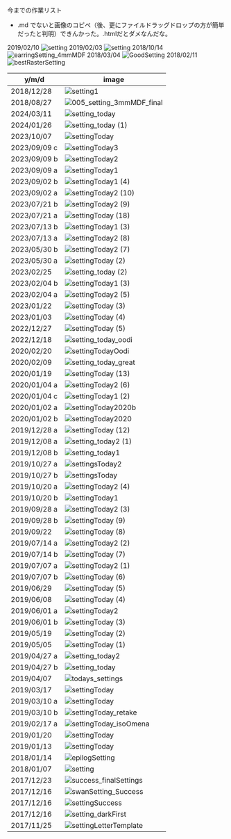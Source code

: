 <link rel="stylesheet" type="text/css" href="/assets/css/styles.css">

今までの作業リスト

* .md でないと画像のコピペ（後、更にファイルドラッグドロップの方が簡単だったと判明）できんかった。.htmlだとダメなんだな。

2019/02/10 ![setting](https://github.com/jamad/jamad.github.io/assets/949913/b8a47abc-bfb5-497a-88de-bf706b4bae8f)
2019/02/03 ![setting](https://github.com/jamad/jamad.github.io/assets/949913/46836523-d718-4d93-be84-1f29f88e5663)
2018/10/14 ![earringSetting_4mmMDF](https://github.com/jamad/jamad.github.io/assets/949913/71408a67-3f03-448b-bf82-24d7ba8689b6)
2018/03/04 ![GoodSetting](https://github.com/jamad/jamad.github.io/assets/949913/7728bf89-f31b-4ae6-bc0e-5724ada1c790)
2018/02/11 ![bestRasterSetting](https://github.com/jamad/jamad.github.io/assets/949913/39b2cfea-eca4-488c-977d-18cc0f4fb7ec)


| y/m/d | image |
| - | - |
| 2018/12/28 |![setting1](https://github.com/jamad/jamad.github.io/assets/949913/547d6fbe-570b-44ad-8400-d1686ec29ef8)|
| 2018/08/27 |![005_setting_3mmMDF_final](https://github.com/jamad/jamad.github.io/assets/949913/23364bf6-e3c3-4bd0-a235-86b081a27607)|
| 2024/03/11 |![setting_today](https://github.com/jamad/jamad.github.io/assets/949913/4b444f50-618d-4a22-8665-ed10f41c529e)|
| 2024/01/26 |![setting_today (1)](https://github.com/jamad/jamad.github.io/assets/949913/bbd27643-1985-4cd9-a27c-f0aec828bc16)|
| 2023/10/07 |![settingToday](https://github.com/jamad/jamad.github.io/assets/949913/aba86bb5-e7af-4065-88de-c4e43a45f60a)|
| 2023/09/09 c |![settingToday3](https://github.com/jamad/jamad.github.io/assets/949913/c54c495c-f232-4afd-9c3d-62a368e12260)|
| 2023/09/09 b |![settingToday2](https://github.com/jamad/jamad.github.io/assets/949913/c3381efc-b8d1-498d-a068-5eec28b4a47e)|
| 2023/09/09 a |![settingToday1](https://github.com/jamad/jamad.github.io/assets/949913/1d498ab7-b653-407c-891a-97cc57c28b26)|
| 2023/09/02 b |![settingToday1 (4)](https://github.com/jamad/jamad.github.io/assets/949913/fad8be89-b539-45d1-a410-4d9ca548b1ac)|
| 2023/09/02 a |![settingToday2 (10)](https://github.com/jamad/jamad.github.io/assets/949913/46ec534e-dab1-4cf1-b5cb-e5fe8978e151)|
| 2023/07/21 b |![settingToday2 (9)](https://github.com/jamad/jamad.github.io/assets/949913/a413c500-4061-46e4-88ed-9d324141a7c7)|
| 2023/07/21 a |![settingToday (18)](https://github.com/jamad/jamad.github.io/assets/949913/69b049c7-8753-4007-9edc-8569f7b86c2f)|
| 2023/07/13 b |![settingToday1 (3)](https://github.com/jamad/jamad.github.io/assets/949913/2a3c3dc8-7a26-4e16-9f19-829c2a358c92)|
| 2023/07/13 a |![settingToday2 (8)](https://github.com/jamad/jamad.github.io/assets/949913/3398f4d1-baa5-487b-90b6-3e32607df6eb)|
| 2023/05/30 b |![settingToday2 (7)](https://github.com/jamad/jamad.github.io/assets/949913/fd0e195c-512f-4f1f-bdbb-be9e32b5b0a1)|
| 2023/05/30 a |![settingToday (2)](https://github.com/jamad/jamad.github.io/assets/949913/9944c4d8-edb9-4398-970a-1e98efd0a280)|
| 2023/02/25 |![setting_today (2)](https://github.com/jamad/jamad.github.io/assets/949913/5067502d-d286-411c-9b23-7c6085e2efcf)|
| 2023/02/04 b |![settingToday1 (3)](https://github.com/jamad/jamad.github.io/assets/949913/e685abe7-6ee5-4656-a8ad-8dfdbef09833)|
| 2023/02/04 a |![settingToday2 (5)](https://github.com/jamad/jamad.github.io/assets/949913/7939100d-4db6-44e4-9571-9112510fc2a7)|
| 2023/01/22 |![settingToday (3)](https://github.com/jamad/jamad.github.io/assets/949913/da21b7ac-1ee1-4887-8ed0-eed5308e72f7)|
| 2023/01/03 |![settingToday (4)](https://github.com/jamad/jamad.github.io/assets/949913/4c24ed28-a0af-476e-8cd5-cc3e0a10003b)|
| 2022/12/27 |![settingToday (5)](https://github.com/jamad/jamad.github.io/assets/949913/e9f5b754-ee4e-4365-afd1-8df8946aa06a)|
| 2022/12/18 |![setting_today_oodi](https://github.com/jamad/jamad.github.io/assets/949913/25830b4f-14e1-46f4-92a0-536615ab15f3)|
| 2020/02/20 |![settingTodayOodi](https://github.com/jamad/jamad.github.io/assets/949913/9f953c14-203b-4c00-85af-24b2b699f0c9)|
| 2020/02/09 |![setting_today_great](https://github.com/jamad/jamad.github.io/assets/949913/b880d174-5bbd-4d6b-aa7d-72b2c37e9b16)|
| 2020/01/19 |![settingToday (13)](https://github.com/jamad/jamad.github.io/assets/949913/4186ce12-c545-48c4-b9c0-3d0d1cc00a39)|
| 2020/01/04 a |![settingToday2 (6)](https://github.com/jamad/jamad.github.io/assets/949913/96c0a382-3104-4db1-994d-5e5f11ee15ba)|
| 2020/01/04 c |![settingToday1 (2)](https://github.com/jamad/jamad.github.io/assets/949913/88cbdd4a-9cb8-4b70-8715-310fb59a3a95)|
| 2020/01/02 a |![settingToday2020b](https://github.com/jamad/jamad.github.io/assets/949913/63dac272-4be9-4c1c-b31e-30b2edc65f3a)|
| 2020/01/02 b |![settingToday2020](https://github.com/jamad/jamad.github.io/assets/949913/0f1c959b-dcd0-484a-be71-60a217809d96)|
| 2019/12/28 a |![settingToday (12)](https://github.com/jamad/jamad.github.io/assets/949913/bffbb4eb-0b82-4458-a227-f3d95d273ebe)|
| 2019/12/08 a |![setting_today2 (1)](https://github.com/jamad/jamad.github.io/assets/949913/7d9d7585-2e7b-49cf-b8a4-3df1adfd3ddc)|
| 2019/12/08 b |![setting_today1](https://github.com/jamad/jamad.github.io/assets/949913/e7f6019e-5577-4c19-be14-0c9d5442a4d8)|
| 2019/10/27 a |![settingsToday2](https://github.com/jamad/jamad.github.io/assets/949913/3e17f5e9-537e-4861-ad75-093d30308427)|
| 2019/10/27 b |![settingsToday](https://github.com/jamad/jamad.github.io/assets/949913/89fc68eb-477c-4483-a588-ed8a1333e1bd)|
| 2019/10/20 a |![settingToday2 (4)](https://github.com/jamad/jamad.github.io/assets/949913/98f5a2cc-9346-4d4d-8236-92f4c8b952c7)|
| 2019/10/20 b |![settingToday1](https://github.com/jamad/jamad.github.io/assets/949913/48110998-970c-4ce4-b19d-fb1f6effa872)|
| 2019/09/28 a |![settingToday2 (3)](https://github.com/jamad/jamad.github.io/assets/949913/8589b9e3-d1a2-474c-87c0-444c5c93d5e6)|
| 2019/09/28 b |![settingToday (9)](https://github.com/jamad/jamad.github.io/assets/949913/786ac7d5-2b96-411e-bd2a-c34e09a1951f)|
| 2019/09/22 |![settingToday (8)](https://github.com/jamad/jamad.github.io/assets/949913/c96b1b26-28e6-4469-a81b-3b316873042c)|
| 2019/07/14 a |![settingToday2 (2)](https://github.com/jamad/jamad.github.io/assets/949913/6141b88c-1b54-4bdc-85ab-0fcdeb14e3b7)|
| 2019/07/14 b |![settingToday (7)](https://github.com/jamad/jamad.github.io/assets/949913/1bc2b614-03dd-4a30-8b59-4ab019663857)|
| 2019/07/07 a |![settingToday2 (1)](https://github.com/jamad/jamad.github.io/assets/949913/80438800-4136-49d6-9ec9-4bf8faf16b56)|
| 2019/07/07 b |![settingToday (6)](https://github.com/jamad/jamad.github.io/assets/949913/c75dd6df-2d45-49b4-9404-184f8f3b44dc)|
| 2019/06/29 |![settingToday (5)](https://github.com/jamad/jamad.github.io/assets/949913/8930f7ab-d516-4692-bcd1-f5252b0de964)|
| 2019/06/08 |![settingToday (4)](https://github.com/jamad/jamad.github.io/assets/949913/f6c609a2-766f-48d4-9acf-fb6d86cc9caf)|
| 2019/06/01 a |![settingToday2](https://github.com/jamad/jamad.github.io/assets/949913/8c9ae967-9a9e-4d0b-9065-0c10043c0119)|
| 2019/06/01 b |![settingToday (3)](https://github.com/jamad/jamad.github.io/assets/949913/0219fb9d-379a-4d3a-b64d-ddb6d59f4d20)|
| 2019/05/19 |![settingToday (2)](https://github.com/jamad/jamad.github.io/assets/949913/7fde7e30-34ef-4901-8f19-9545eac1a407)|
| 2019/05/05 |![settingToday (1)](https://github.com/jamad/jamad.github.io/assets/949913/00343b21-b5b5-4d6e-abf6-088274e9afe2)|
| 2019/04/27 a |![setting_today2](https://github.com/jamad/jamad.github.io/assets/949913/cdde6a7d-4d1e-485c-b8cc-68a26582311e)|
| 2019/04/27 b |![setting_today](https://github.com/jamad/jamad.github.io/assets/949913/90ccb877-db72-443d-9981-3f7b09080775)|
| 2019/04/07 |![todays_settings](https://github.com/jamad/jamad.github.io/assets/949913/a90ad75c-153f-4d69-bbe3-8ae435f3a3d3)|
| 2019/03/17 |![settingToday](https://github.com/jamad/jamad.github.io/assets/949913/efbf0bc2-75fd-4554-a612-40ec34766df4)|
| 2019/03/10 a |![settingToday](https://github.com/jamad/jamad.github.io/assets/949913/f157b5ae-816e-4d64-8668-bf77e40ec66a)|
| 2019/03/10 b |![settingToday_retake](https://github.com/jamad/jamad.github.io/assets/949913/f0259ab4-bf6b-4de4-93f1-a10e00f11cfd)|
| 2019/02/17 a |![settingToday_isoOmena](https://github.com/jamad/jamad.github.io/assets/949913/b1897b19-b0ba-40af-b24d-d756b53e2d84)|
| 2019/01/20 |![settingToday](https://github.com/jamad/jamad.github.io/assets/949913/3810ba69-7bff-4e9f-a81d-95d3b7e8efb2)|
| 2019/01/13 |![settingToday](https://github.com/jamad/jamad.github.io/assets/949913/ce4054dd-3906-47d8-bc0f-82b3b001bcee)|
| 2018/01/14 | ![epilogSetting](https://github.com/jamad/jamad.github.io/assets/949913/6ad25581-4a80-437f-9293-e6170408380f)|
| 2018/01/07 | ![setting](https://github.com/jamad/jamad.github.io/assets/949913/a26cdbd3-9a06-49cc-98de-7204fd1d4fe5)|
| 2017/12/23 |![success_finalSettings](https://github.com/jamad/jamad.github.io/assets/949913/41cc74fe-adc7-4ef7-a283-f8887bf46260)|
| 2017/12/16 |![swanSetting_Success](https://github.com/jamad/jamad.github.io/assets/949913/1ff43787-9733-44ce-bd50-d3fffd354848)|
| 2017/12/16 |![settingSuccess](https://github.com/jamad/jamad.github.io/assets/949913/703a826d-a582-459c-be81-f165970af732)|
| 2017/12/16 |![setting_darkFirst](https://github.com/jamad/jamad.github.io/assets/949913/c84d86f0-8627-44aa-ba3a-ad0d28a28bde)|
| 2017/11/25 |![settingLetterTemplate](https://github.com/jamad/jamad.github.io/assets/949913/61b9cb44-c8ef-49b7-8367-218e3b03840c)|

